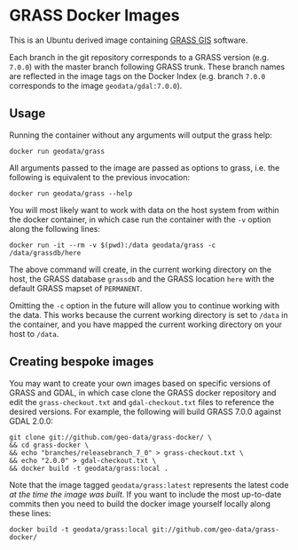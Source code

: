 # GRASS Docker Images

This is an Ubuntu derived image containing [GRASS GIS](http://grass.osgeo.org)
software.

Each branch in the git repository corresponds to a GRASS version (e.g. `7.0.0`)
with the master branch following GRASS trunk. These branch names are reflected
in the image tags on the Docker Index (e.g. branch `7.0.0` corresponds to the
image `geodata/gdal:7.0.0`).

## Usage

Running the container without any arguments will output the grass help:

    docker run geodata/grass

All arguments passed to the image are passed as options to grass, i.e. the
following is equivalent to the previous invocation:

    docker run geodata/grass --help

You will most likely want to work with data on the host system from within the
docker container, in which case run the container with the `-v` option along the
following lines:

    docker run -it --rm -v $(pwd):/data geodata/grass -c /data/grassdb/here

The above command will create, in the current working directory on the host, the
GRASS database `grassdb` and the GRASS location `here` with the default GRASS
mapset of `PERMANENT`.

Omitting the `-c` option in the future will allow you to continue working with
the data.  This works because the current working directory is set to `/data` in
the container, and you have mapped the current working directory on your host to
`/data`.

## Creating bespoke images

You may want to create your own images based on specific versions of GRASS and
GDAL, in which case clone the GRASS docker repository and edit the
`grass-checkout.txt` and `gdal-checkout.txt` files to reference the desired
versions.  For example, the following will build GRASS 7.0.0 against GDAL 2.0.0:

```
git clone git://github.com/geo-data/grass-docker/ \
&& cd grass-docker \
&& echo "branches/releasebranch_7_0" > grass-checkout.txt \
&& echo "2.0.0" > gdal-checkout.txt \
&& docker build -t geodata/grass:local .
```

Note that the image tagged `geodata/grass:latest` represents the latest code *at
the time the image was built*. If you want to include the most up-to-date
commits then you need to build the docker image yourself locally along these
lines:

    docker build -t geodata/grass:local git://github.com/geo-data/grass-docker/

